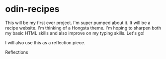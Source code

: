 # odin-recipes
This will be my first ever project. I'm super pumped about it.
It will be a recipe website. I'm thinking of a Hongsta theme.
I'm hoping to sharpen both my basic HTML skills and also improve on my typing skills. Let's go!

I will also use this as a reflection piece.

Reflections

